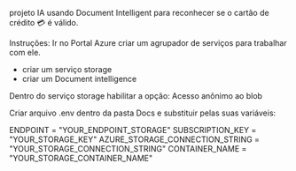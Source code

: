 projeto IA usando Document Intelligent para reconhecer se o cartão de crédito 💳 é válido.

Instruções:
Ir no Portal Azure criar um agrupador de serviços para trabalhar com ele.
- criar um serviço storage
- criar um Document intelligence

Dentro do serviço storage habilitar a opção: Acesso anônimo ao blob

Criar arquivo .env dentro da pasta Docs e substituir pelas suas variáveis:

ENDPOINT = "YOUR_ENDPOINT_STORAGE"
SUBSCRIPTION_KEY = "YOUR_STORAGE_KEY"
AZURE_STORAGE_CONNECTION_STRING = "YOUR_STORAGE_CONNECTION_STRING"
CONTAINER_NAME = "YOUR_STORAGE_CONTAINER_NAME"
